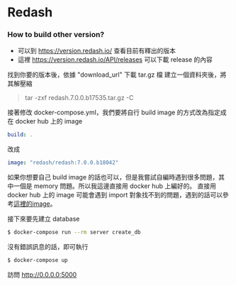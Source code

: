 # Redash

### How to build other version?
* 可以到 https://version.redash.io/ 查看目前有釋出的版本
* 這裡 https://version.redash.io/API/releases 可以下載 release 的內容

找到你要的版本後，依據 "download_url" 下載 tar.gz 檔
建立一個資料夾後，將其解壓縮
> tar -zxf redash.7.0.0.b17535.tar.gz -C <path>

接著修改 docker-compose.yml，我們要將自行 build image 的方式改為指定成在 docker hub 上的 image
```yaml
build: .
```
改成
```yaml
image: "redash/redash:7.0.0.b18042"
```

如果你想要自己 build image 的話也可以，但是我嘗試自編時遇到很多問題，其中一個是 memory 問題。所以我這邊直接用 docker hub 上編好的。
直接用 docker hub 上的 image 可能會遇到 import 對象找不到的問題，遇到的話可以參考[這裡的image](https://github.com/LiuLiujeng/docker-redash)。

接下來要先建立 database
```bash
$ docker-compose run --rm server create_db
```

沒有錯誤訊息的話，即可執行
```bash
$ docker-compose up
```

訪問 http://0.0.0.0:5000
